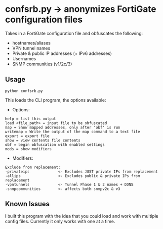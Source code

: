 # confsrb.py -> anonymizes FortiGate configuration files

Takes in a FortiGate configuration file and obfuscates the following:

- hostnames/aliases
- VPN tunnel names
- Private & public IP addresses (+ IPv6 addresses)
- Usernames
- SNMP communities (v1/2c/3)

## Usage

```
python confsrb.py
```

This loads the CLI program, the options available:

- Options:
```
help = list this output
load <file_path> = input file to be obfuscated
map = Show mapped addresses, only after 'obf' is run
writemap = Write the output of the map command to a text file
export = export file
show = view contents file contents
obf = begin obfuscation with enabled settings
mods = show modifiers
```

- Modifiers:
```
Exclude from replacement:
-privateips             <- Excludes JUST private IPs from replacement
-allips                 <- Excludes public & private IPs from replacement
-vpntunnels             <- Tunnel Phase 1 & 2 names + DDNS
-snmpcommunities        <- affects both snmpv2c & v3
```

## Known Issues

I built this program with the idea that you could load and work with multiple config files. Currently it only works with one at a time.